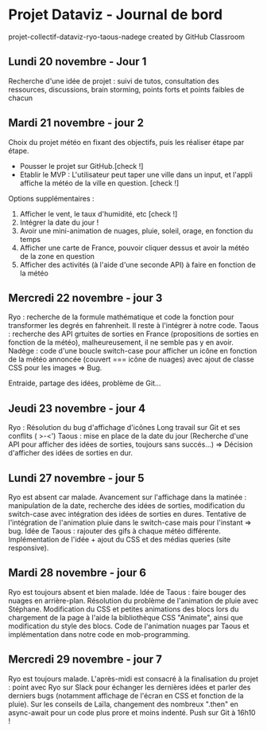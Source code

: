# Projet Dataviz - Journal de bord
projet-collectif-dataviz-ryo-taous-nadege created by GitHub Classroom

## Lundi 20 novembre - Jour 1
Recherche d'une idée de projet : suivi de tutos, consultation des ressources, discussions, brain storming, points forts et points faibles de chacun

## Mardi 21 novembre - jour 2
Choix du projet météo en fixant des objectifs, puis les réaliser étape par étape.

- Pousser le projet sur GitHub.[check !]
- Etablir le MVP : L'utilisateur peut taper une ville dans un input, et l'appli affiche la météo de la ville en question. [check !]

Options supplémentaires :
1) Afficher le vent, le taux d'humidité, etc [check !]
2) Intégrer la date du jour !
3) Avoir une mini-animation de nuages, pluie, soleil, orage, en fonction du temps
4) Afficher une carte de France, pouvoir cliquer dessus et avoir la météo de la zone en question
5) Afficher des activités (à l'aide d'une seconde API) à faire en fonction de la météo

## Mercredi 22 novembre - jour 3
Ryo : recherche de la formule mathématique et code la fonction pour transformer les degrés en fahrenheit. Il reste à l'intégrer à notre code.
Taous : recherche des API grtuites de sorties en France (propositions de sorties en fonction de la météo), malheureusement, il ne semble pas y en avoir.
Nadège : code d'une boucle switch-case pour afficher un icône en fonction de la météo annoncée (couvert === icône de nuages) avec ajout de classe CSS pour les images => Bug.

Entraide, partage des idées, problème de Git...

## Jeudi 23 novembre - jour 4
Ryo : Résolution du bug d'affichage d'icônes
Long travail sur Git et ses conflits ( >-<')
Taous : mise en place de la date du jour
(Recherche d'une API pour afficher des idées de sorties, toujours sans succés...) => Décision d'afficher des idées de sorties en dur.

## Lundi 27 novembre - jour 5
Ryo est absent car malade. 
Avancement sur l'affichage dans la matinée : manipulation de la date, recherche des idées de sorties, modification du switch-case avec intégration des idées de sorties en dures.
Tentative de l'intégration de l'animation pluie dans le switch-case mais pour l'instant => bug.
Idée de Taous : rajouter des gifs à chaque météo différente. 
Implémentation de l'idée + ajout du CSS et des médias queries (site responsive).

## Mardi 28 novembre - jour 6
Ryo est toujours absent et bien malade. 
Idée de Taous : faire bouger des nuages en arrière-plan.
Résolution du problème de l'animation de pluie avec Stéphane.
Modification du CSS et petites animations des blocs lors du chargement de la page à l'aide la bibliothèque CSS "Animate", ainsi que modification du style des blocs.
Code de l'animation nuages par Taous et implémentation dans notre code en mob-programming.

## Mercredi 29 novembre - jour 7
Ryo est toujours malade. 
L'après-midi est consacré à la finalisation du projet : point avec Ryo sur Slack pour échanger les dernières idées et parler des derniers bugs (notamment affichage de l'écran en CSS et fonction de la pluie). 
Sur les conseils de Laïla, changement des nombreux ".then" en async-await pour un code plus prore et moins indenté. Push sur Git à 16h10 !
